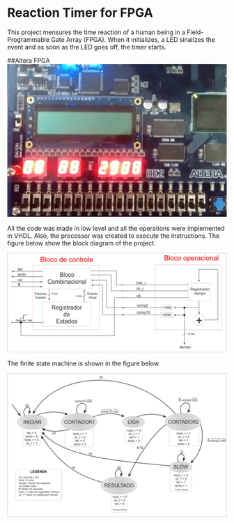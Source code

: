 # Reaction Timer for FPGA
This project mensures the time reaction of a human being in a Field-Programmable Gate Array (FPGA). When it initializes, a LED sinalizes the event and as soon as the LED goes off, the timer starts.  

##Altera FPGA
![](https://github.com/jaimedantas/Reaction-Timer-FPGA/blob/master/fpga_image.png)

All the code was made in low level and all the operations were implemented in VHDL. Also, the processor was created to execute the instructions. The figure below show the block diagram of the project.

![](https://github.com/jaimedantas/Reaction-Timer-FPGA/blob/master/controle.jpg)

The finite state machine is shown in the figure below.

![](https://github.com/jaimedantas/Reaction-Timer-FPGA/blob/master/maquina_finitas.jpg)
